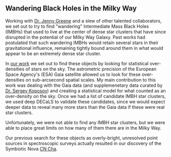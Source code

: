 ##  Wandering Black Holes in the Milky Way

Working with [Dr. Jenny Greene](https://crispygreene.wixsite.com/jenny) and a slew of other talented collaborators, we set out to try to find "wandering" Intermediate Mass Black Holes (IMBHs) that used to live at the center of dense star clusters that have since disrupted in the potential of our Milky Way Galaxy.  Past works had postulated that such wandering IMBHs would retain several stars in their gravitational influence, remaining tightly bound around them in what would appear to be an extremely dense star cluster.

In [our work](https://ui.adsabs.harvard.edu/abs/2021ApJ...917...17G/abstract) we set out to find these objects by looking for statistical over-densities of stars on the sky. The astrometric precision of the European Space Agency's (ESA) Gaia satellite allowed us to look for these over-densities on sub-arcsecond spatial scales. My main contribution to this work was dealing with the Gaia data (and supplemenetary data curated by [Dr. Sergey Koposov](https://www.roe.ac.uk/~skoposov/)) and creating a statistical model for what counted as an over-density on the sky. Once we had a list of candidate IMBH star clusters, we used deep DECaLS to validate these candidates, since we would expect deeper data to reveal many more stars than the Gaia data if these were real star clusters.

Unfortunately, we were not able to find any IMBH star clusters, but we were able to place great limits on how many of them there are in the Milky Way.

Our previous search for these objects as overly-bright, unresolved point sources in spectroscopic surveys actually resulted in our discovery of the Symbiotic Nova [CN Cha](https://ui.adsabs.harvard.edu/abs/2020AJ....160..125L/abstract).
